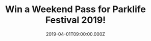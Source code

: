 ---
campaign-uuid: "c-685e4e40-edcf-40b6-b351-2f2ef43f75dd"
type: "Preview"
category: "Tickets"
date: "2019-04-01T09:00:00.000Z"
end-date: "2019-05-01T23:59:00.000Z"
disable-form: false
is_promoted: true
has_entry_page: true
title: "Win a Weekend Pass for Parklife Festival 2019!"
competition-description: "<p>Get your festival mood on because NME is running a competition\
  \ for one lucky winner and one guest to attend Parklife Festival 2019 which will\
  \ take place at the iconic Heaton Park in Manchester on Saturday 8th and Sunday\
  \ 9th June 2019!</p> \n<p>If this sounds like the best plan of your summer, click\
  \ below for a chance to win!</p>\n"
hero-header: "Win a Weekend Pass for Parklife Festival 2019!"
terms-confirmation: "N/A"
banner-img: "https://assets.expresslyapp.com/asset-66e08d61-0bb3-4b1a-91da-395dd3a1da44.jpg"
logo-left-href: "aaa.nme.com"
logo-left-image: "https://assets.expresslyapp.com/asset-545d0fe8-380e-409c-99fa-403b3974d590.jpg"
logo-left-title: "NME AAA"
bg-image-hero: "https://assets.expresslyapp.com/asset-eab15d17-5ed4-4ac9-bc3d-e614e4af1508.jpg"
bg-image-first: "https://assets.expresslyapp.com/asset-bd6f3b86-5e2d-4aa1-b086-456b96f5b4fd.jpg"
bg-image-second: "https://assets.expresslyapp.com/asset-f9043eff-8090-4f15-a947-140eb455bf27.jpg"
bg-image-third: "https://assets.expresslyapp.com/asset-b466aaea-7aa4-43f6-b83c-147122d77528.jpg"
section1-content: "<p>Your favourite multi-genre music festival is back! Parklife\
  \ Festival 2019 is finally here and will take place at one of the largest municipal\
  \ parks in Europe, the iconic Heaton Park, in Manchester on June 8th and 9th!</p>\n"
section2-content: "<p>They have put together a line-up packed with a diverse range\
  \ of acts not to be missed live!</p>\n<p>Kicking off the headliners are Cardi B,\
  \ George Ezra, Solange, The Streets, Migos, Khalid, Major Lazer Sound System, Christine\
  \ & The Queens and so many more.</p>\n"
section3-content: "<p>Chill-out zones, funfair rides, installations, roaming entertainers,\
  \ interactive art and much more! Wanna be there now? Competition closes on Wednesday\
  \ 1st of May, so think no more and enter the form below for a chance to win a Weekend\
  \ Pass for Parklife Festival 2019 now!</p>\n<p>Good luck!</p>\n"
entry-title: "Win a Weekend Pass for Parklife Festival 2019!"
entry-content: "<p>Enter the draw to win  a Weekend Pass for Parklife Festival 2019\
  \ by entering below before 23:59 on 1st of May 2019.\n\_</p>\n"
has-winner: false
prize-description: "Winner will win x2 Weekend Passes to Parklife 2019 on June 8th\
  \ & 9th Heaton Park, Manchester."
prize-restrictions: "The winner is responsible for all expenses and travel and accommodation\
  \ arrangements included in the prize, including any necessary travel documents,\
  \ passports and visas."
special-conditions: "Multiple entries are allowed up to one every day\r\nWinners will\
  \ be notified by email on or around the 01 May 2019 the notification date."
country-restrictions:
- "GB"
---